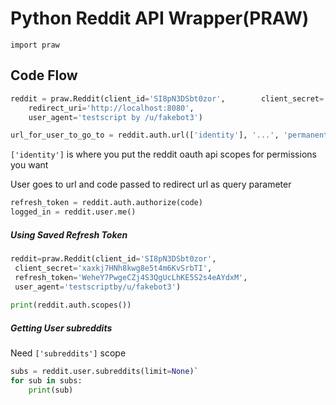 # Python Reddit API Wrapper(PRAW)

`import praw`

## Code Flow

```python
reddit = praw.Reddit(client_id='SI8pN3DSbt0zor', 		client_secret='xaxkj7HNh8kwg8e5t4m6KvSrbTI',
	redirect_uri='http://localhost:8080',
    user_agent='testscript by /u/fakebot3')

url_for_user_to_go_to = reddit.auth.url(['identity'], '...', 'permanent')
```

`['identity']` is where you put the reddit oauth api scopes for permissions you want

User goes to url and code passed to redirect url as query parameter

```python
refresh_token = reddit.auth.authorize(code)
logged_in = reddit.user.me()
```

##### Using Saved Refresh Token

```python
reddit=praw.Reddit(client_id='SI8pN3DSbt0zor',
 client_secret='xaxkj7HNh8kwg8e5t4m6KvSrbTI',	       
 refresh_token='WeheY7PwgeCZj4S3QgUcLhKE5S2s4eAYdxM',
 user_agent='testscriptby/u/fakebot3')
 
print(reddit.auth.scopes())
```

##### Getting User subreddits

Need `['subreddits']` scope

```python
subs = reddit.user.subreddits(limit=None)`
for sub in subs:
    print(sub)
```




